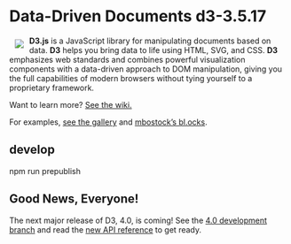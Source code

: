 # Data-Driven Documents  d3-3.5.17

<a href="https://d3js.org"><img src="https://d3js.org/logo.svg" align="left" hspace="10" vspace="6"></a>

**D3.js** is a JavaScript library for manipulating documents based on data. **D3** helps you bring data to life using HTML, SVG, and CSS. **D3** emphasizes web standards and combines powerful visualization components with a data-driven approach to DOM manipulation, giving you the full capabilities of modern browsers without tying yourself to a proprietary framework.

Want to learn more? [See the wiki.](https://github.com/mbostock/d3/wiki)

For examples, [see the gallery](https://github.com/mbostock/d3/wiki/Gallery) and [mbostock’s bl.ocks](http://bl.ocks.org/mbostock).

## develop
npm run  prepublish

## Good News, Everyone!

The next major release of D3, 4.0, is coming! See the [4.0 development branch](https://github.com/mbostock/d3/tree/4) and read the [new API reference](https://github.com/mbostock/d3/blob/4/README.md) to get ready.
